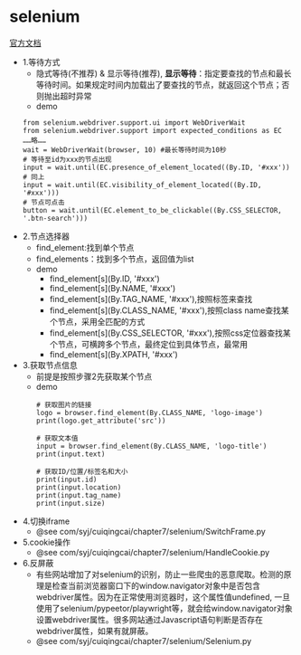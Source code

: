 # selenium
[官方文档](https://selenium-python.readthedocs.io/api.html#)
- 1.等待方式 
  - 隐式等待(不推荐) & 显示等待(推荐), **显示等待**：指定要查找的节点和最长等待时间。如果规定时间内加载出了要查找的节点，就返回这个节点；否则抛出超时异常
  - demo
  ```
  from selenium.webdriver.support.ui import WebDriverWait
  from selenium.webdriver.support import expected_conditions as EC
  ……略……
  wait = WebDriverWait(browser, 10) #最长等待时间为10秒
  # 等待至id为xxx的节点出现
  input = wait.until(EC.presence_of_element_located((By.ID, '#xxx'))
  # 同上
  input = wait.until(EC.visibility_of_element_located((By.ID, '#xxx')))
  # 节点可点击
  button = wait.until(EC.element_to_be_clickable((By.CSS_SELECTOR, '.btn-search')))
  ```
- 2.节点选择器
  - find_element:找到单个节点
  - find_elements：找到多个节点，返回值为list
  - demo
    - find_element\[s\](By.ID, '#xxx')
    - find_element\[s\](By.NAME, '#xxx')
    - find_element\[s\](By.TAG_NAME, '#xxx'),按照标签来查找
    - find_element\[s\](By.CLASS_NAME, '#xxx'),按照class name查找某个节点，采用全匹配的方式
    - find_element\[s\](By.CSS_SELECTOR, '#xxx'),按照css定位器查找某个节点，可横跨多个节点，最终定位到具体节点，最常用
    - find_element\[s\](By.XPATH, '#xxx')
- 3.获取节点信息
  - 前提是按照步骤2先获取某个节点
  - demo
    ```
    # 获取图片的链接
    logo = browser.find_element(By.CLASS_NAME, 'logo-image')
    print(logo.get_attribute('src')) 
    
    # 获取文本值
    input = browser.find_element(By.CLASS_NAME, 'logo-title')
    print(input.text)
    
    # 获取ID/位置/标签名和大小
    print(input.id)
    print(input.location)
    print(input.tag_name)
    print(input.size)
    
    ```
- 4.切换iframe
  - @see com/syj/cuiqingcai/chapter7/selenium/SwitchFrame.py
- 5.cookie操作
  - @see com/syj/cuiqingcai/chapter7/selenium/HandleCookie.py
- 6.反屏蔽
  - 有些网站增加了对selenium的识别，防止一些爬虫的恶意爬取。检测的原理是检查当前浏览器窗口下的window.navigator对象中是否包含webdriver属性。因为在正常使用浏览器时，这个属性值undefined, 一旦使用了selenium/pypeetor/playwright等，就会给window.navigator对象设置webdriver属性。很多网站通过Javascript语句判断是否存在webdriver属性，如果有就屏蔽。
  - @see com/syj/cuiqingcai/chapter7/selenium/Selenium.py